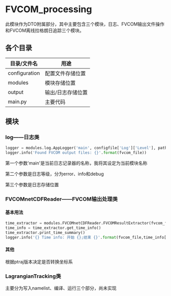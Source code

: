 # FVCOM_processing

此模块作为DTO附属部分，其中主要包含三个模块，日志、FVCOM输出文件操作和FVCOM离线拉格朗日追踪三个模块。

## 各个目录

| 目录/文件名   | 用途              |
| ------------- | ----------------- |
| configuration | 配置文件存储位置  |
| modules       | 模块存储位置      |
| output        | 输出/日志存储位置 |
| main.py       | 主要代码          |

## 模块

### log——日志类

```python
logger = modules.log.AppLogger('main', configfile['Log']['Level'], pathlib.Path(configfile['Log']['File']))
logger.info('Found FVCOM output files: {}'.format(fvcom_file))
```

第一个参数'main'是当前日志记录器的名称，我将其设定为当前模块名称

第二个参数是日志等级，分为error、info和debug

第三个参数是日志存储位置

### FVCOMnetCDFReader——FVCOM输出处理类

#### 基本用法

```python
time_extractor = modules.FVCOMnetCDFReader.FVCOMResultExtractor(fvcom_file)
time_info = time_extractor.get_time_info()
time_extractor.print_time_summary()
logger.info('{} Time info: 开始 {};结束 {}'.format(fvcom_file,time_info['start_time'],time_info['end_time']))
```

#### 其他

根据ptraj版本决定是否转换坐标系

### LagrangianTracking类

主要分为写入namelist、编译、运行三个部分，尚未实现

